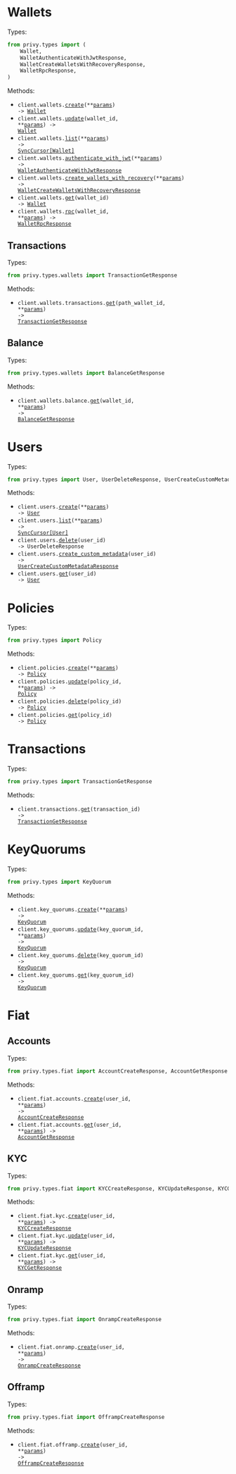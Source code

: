 # Wallets

Types:

```python
from privy.types import (
    Wallet,
    WalletAuthenticateWithJwtResponse,
    WalletCreateWalletsWithRecoveryResponse,
    WalletRpcResponse,
)
```

Methods:

- <code title="post /v1/wallets">client.wallets.<a href="./src/privy/resources/wallets/wallets.py">create</a>(\*\*<a href="src/privy/types/wallet_create_params.py">params</a>) -> <a href="./src/privy/types/wallet.py">Wallet</a></code>
- <code title="patch /v1/wallets/{wallet_id}">client.wallets.<a href="./src/privy/resources/wallets/wallets.py">update</a>(wallet_id, \*\*<a href="src/privy/types/wallet_update_params.py">params</a>) -> <a href="./src/privy/types/wallet.py">Wallet</a></code>
- <code title="get /v1/wallets">client.wallets.<a href="./src/privy/resources/wallets/wallets.py">list</a>(\*\*<a href="src/privy/types/wallet_list_params.py">params</a>) -> <a href="./src/privy/types/wallet.py">SyncCursor[Wallet]</a></code>
- <code title="post /v1/user_signers/authenticate">client.wallets.<a href="./src/privy/resources/wallets/wallets.py">authenticate_with_jwt</a>(\*\*<a href="src/privy/types/wallet_authenticate_with_jwt_params.py">params</a>) -> <a href="./src/privy/types/wallet_authenticate_with_jwt_response.py">WalletAuthenticateWithJwtResponse</a></code>
- <code title="post /v1/wallets_with_recovery">client.wallets.<a href="./src/privy/resources/wallets/wallets.py">create_wallets_with_recovery</a>(\*\*<a href="src/privy/types/wallet_create_wallets_with_recovery_params.py">params</a>) -> <a href="./src/privy/types/wallet_create_wallets_with_recovery_response.py">WalletCreateWalletsWithRecoveryResponse</a></code>
- <code title="get /v1/wallets/{wallet_id}">client.wallets.<a href="./src/privy/resources/wallets/wallets.py">get</a>(wallet_id) -> <a href="./src/privy/types/wallet.py">Wallet</a></code>
- <code title="post /v1/wallets/{wallet_id}/rpc">client.wallets.<a href="./src/privy/resources/wallets/wallets.py">rpc</a>(wallet_id, \*\*<a href="src/privy/types/wallet_rpc_params.py">params</a>) -> <a href="./src/privy/types/wallet_rpc_response.py">WalletRpcResponse</a></code>

## Transactions

Types:

```python
from privy.types.wallets import TransactionGetResponse
```

Methods:

- <code title="get /v1/wallets/{wallet_id}/transactions">client.wallets.transactions.<a href="./src/privy/resources/wallets/transactions.py">get</a>(path_wallet_id, \*\*<a href="src/privy/types/wallets/transaction_get_params.py">params</a>) -> <a href="./src/privy/types/wallets/transaction_get_response.py">TransactionGetResponse</a></code>

## Balance

Types:

```python
from privy.types.wallets import BalanceGetResponse
```

Methods:

- <code title="get /v1/wallets/{wallet_id}/balance">client.wallets.balance.<a href="./src/privy/resources/wallets/balance.py">get</a>(wallet_id, \*\*<a href="src/privy/types/wallets/balance_get_params.py">params</a>) -> <a href="./src/privy/types/wallets/balance_get_response.py">BalanceGetResponse</a></code>

# Users

Types:

```python
from privy.types import User, UserDeleteResponse, UserCreateCustomMetadataResponse
```

Methods:

- <code title="post /v1/users">client.users.<a href="./src/privy/resources/users.py">create</a>(\*\*<a href="src/privy/types/user_create_params.py">params</a>) -> <a href="./src/privy/types/user.py">User</a></code>
- <code title="get /v1/users">client.users.<a href="./src/privy/resources/users.py">list</a>(\*\*<a href="src/privy/types/user_list_params.py">params</a>) -> <a href="./src/privy/types/user.py">SyncCursor[User]</a></code>
- <code title="delete /v1/users/{user_id}">client.users.<a href="./src/privy/resources/users.py">delete</a>(user_id) -> UserDeleteResponse</code>
- <code title="post /v1/users/{user_id}/custom_metadata">client.users.<a href="./src/privy/resources/users.py">create_custom_metadata</a>(user_id) -> <a href="./src/privy/types/user_create_custom_metadata_response.py">UserCreateCustomMetadataResponse</a></code>
- <code title="get /v1/users/{user_id}">client.users.<a href="./src/privy/resources/users.py">get</a>(user_id) -> <a href="./src/privy/types/user.py">User</a></code>

# Policies

Types:

```python
from privy.types import Policy
```

Methods:

- <code title="post /v1/policies">client.policies.<a href="./src/privy/resources/policies.py">create</a>(\*\*<a href="src/privy/types/policy_create_params.py">params</a>) -> <a href="./src/privy/types/policy.py">Policy</a></code>
- <code title="patch /v1/policies/{policy_id}">client.policies.<a href="./src/privy/resources/policies.py">update</a>(policy_id, \*\*<a href="src/privy/types/policy_update_params.py">params</a>) -> <a href="./src/privy/types/policy.py">Policy</a></code>
- <code title="delete /v1/policies/{policy_id}">client.policies.<a href="./src/privy/resources/policies.py">delete</a>(policy_id) -> <a href="./src/privy/types/policy.py">Policy</a></code>
- <code title="get /v1/policies/{policy_id}">client.policies.<a href="./src/privy/resources/policies.py">get</a>(policy_id) -> <a href="./src/privy/types/policy.py">Policy</a></code>

# Transactions

Types:

```python
from privy.types import TransactionGetResponse
```

Methods:

- <code title="get /v1/transactions/{transaction_id}">client.transactions.<a href="./src/privy/resources/transactions.py">get</a>(transaction_id) -> <a href="./src/privy/types/transaction_get_response.py">TransactionGetResponse</a></code>

# KeyQuorums

Types:

```python
from privy.types import KeyQuorum
```

Methods:

- <code title="post /v1/key_quorums">client.key_quorums.<a href="./src/privy/resources/key_quorums.py">create</a>(\*\*<a href="src/privy/types/key_quorum_create_params.py">params</a>) -> <a href="./src/privy/types/key_quorum.py">KeyQuorum</a></code>
- <code title="patch /v1/key_quorums/{key_quorum_id}">client.key_quorums.<a href="./src/privy/resources/key_quorums.py">update</a>(key_quorum_id, \*\*<a href="src/privy/types/key_quorum_update_params.py">params</a>) -> <a href="./src/privy/types/key_quorum.py">KeyQuorum</a></code>
- <code title="delete /v1/key_quorums/{key_quorum_id}">client.key_quorums.<a href="./src/privy/resources/key_quorums.py">delete</a>(key_quorum_id) -> <a href="./src/privy/types/key_quorum.py">KeyQuorum</a></code>
- <code title="get /v1/key_quorums/{key_quorum_id}">client.key_quorums.<a href="./src/privy/resources/key_quorums.py">get</a>(key_quorum_id) -> <a href="./src/privy/types/key_quorum.py">KeyQuorum</a></code>

# Fiat

## Accounts

Types:

```python
from privy.types.fiat import AccountCreateResponse, AccountGetResponse
```

Methods:

- <code title="post /v1/users/{user_id}/fiat/accounts">client.fiat.accounts.<a href="./src/privy/resources/fiat/accounts.py">create</a>(user_id, \*\*<a href="src/privy/types/fiat/account_create_params.py">params</a>) -> <a href="./src/privy/types/fiat/account_create_response.py">AccountCreateResponse</a></code>
- <code title="get /v1/users/{user_id}/fiat/accounts">client.fiat.accounts.<a href="./src/privy/resources/fiat/accounts.py">get</a>(user_id, \*\*<a href="src/privy/types/fiat/account_get_params.py">params</a>) -> <a href="./src/privy/types/fiat/account_get_response.py">AccountGetResponse</a></code>

## KYC

Types:

```python
from privy.types.fiat import KYCCreateResponse, KYCUpdateResponse, KYCGetResponse
```

Methods:

- <code title="post /v1/users/{user_id}/fiat/kyc">client.fiat.kyc.<a href="./src/privy/resources/fiat/kyc.py">create</a>(user_id, \*\*<a href="src/privy/types/fiat/kyc_create_params.py">params</a>) -> <a href="./src/privy/types/fiat/kyc_create_response.py">KYCCreateResponse</a></code>
- <code title="patch /v1/users/{user_id}/fiat/kyc">client.fiat.kyc.<a href="./src/privy/resources/fiat/kyc.py">update</a>(user_id, \*\*<a href="src/privy/types/fiat/kyc_update_params.py">params</a>) -> <a href="./src/privy/types/fiat/kyc_update_response.py">KYCUpdateResponse</a></code>
- <code title="get /v1/users/{user_id}/fiat/kyc">client.fiat.kyc.<a href="./src/privy/resources/fiat/kyc.py">get</a>(user_id, \*\*<a href="src/privy/types/fiat/kyc_get_params.py">params</a>) -> <a href="./src/privy/types/fiat/kyc_get_response.py">KYCGetResponse</a></code>

## Onramp

Types:

```python
from privy.types.fiat import OnrampCreateResponse
```

Methods:

- <code title="post /v1/users/{user_id}/fiat/onramp">client.fiat.onramp.<a href="./src/privy/resources/fiat/onramp.py">create</a>(user_id, \*\*<a href="src/privy/types/fiat/onramp_create_params.py">params</a>) -> <a href="./src/privy/types/fiat/onramp_create_response.py">OnrampCreateResponse</a></code>

## Offramp

Types:

```python
from privy.types.fiat import OfframpCreateResponse
```

Methods:

- <code title="post /v1/users/{user_id}/fiat/offramp">client.fiat.offramp.<a href="./src/privy/resources/fiat/offramp.py">create</a>(user_id, \*\*<a href="src/privy/types/fiat/offramp_create_params.py">params</a>) -> <a href="./src/privy/types/fiat/offramp_create_response.py">OfframpCreateResponse</a></code>

